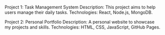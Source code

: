 Project 1: Task Management System
Description: This project aims to help users manage their daily tasks.
Technologies: React, Node.js, MongoDB.

Project 2: Personal Portfolio
Description: A personal website to showcase my projects and skills.
Technologies: HTML, CSS, JavaScript, GitHub Pages.
